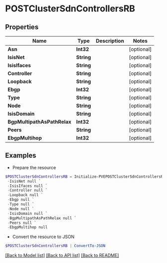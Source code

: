 # POSTClusterSdnControllersRB
## Properties

Name | Type | Description | Notes
------------ | ------------- | ------------- | -------------
**Asn** | **Int32** |  | [optional] 
**IsisNet** | **String** |  | [optional] 
**IsisIfaces** | **String** |  | [optional] 
**Controller** | **String** |  | [optional] 
**Loopback** | **String** |  | [optional] 
**Ebgp** | **Int32** |  | [optional] 
**Type** | **String** |  | [optional] 
**Node** | **String** |  | [optional] 
**IsisDomain** | **String** |  | [optional] 
**BgpMultipathAsPathRelax** | **Int32** |  | [optional] 
**Peers** | **String** |  | [optional] 
**EbgpMultihop** | **Int32** |  | [optional] 

## Examples

- Prepare the resource
```powershell
$POSTClusterSdnControllersRB = Initialize-PVEPOSTClusterSdnControllersRB  -Asn null `
 -IsisNet null `
 -IsisIfaces null `
 -Controller null `
 -Loopback null `
 -Ebgp null `
 -Type null `
 -Node null `
 -IsisDomain null `
 -BgpMultipathAsPathRelax null `
 -Peers null `
 -EbgpMultihop null
```

- Convert the resource to JSON
```powershell
$POSTClusterSdnControllersRB | ConvertTo-JSON
```

[[Back to Model list]](../README.md#documentation-for-models) [[Back to API list]](../README.md#documentation-for-api-endpoints) [[Back to README]](../README.md)

